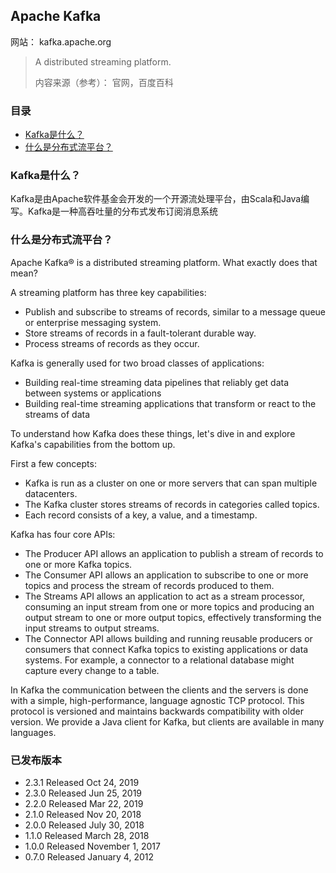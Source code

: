 ## Apache Kafka

网站： kafka.apache.org

> A distributed streaming platform.
> 
> 内容来源（参考）： 官网，百度百科 

### 目录
* [Kafka是什么？](#Kafka是什么？)
* [什么是分布式流平台？](#什么是分布式流平台？)

### Kafka是什么？

Kafka是由Apache软件基金会开发的一个开源流处理平台，由Scala和Java编写。Kafka是一种高吞吐量的分布式发布订阅消息系统

### 什么是分布式流平台？

Apache Kafka® is a distributed streaming platform. What exactly does that mean?

A streaming platform has three key capabilities:
* Publish and subscribe to streams of records, similar to a message queue or enterprise messaging system.
* Store streams of records in a fault-tolerant durable way.
* Process streams of records as they occur.

Kafka is generally used for two broad classes of applications:
* Building real-time streaming data pipelines that reliably get data between systems or applications
* Building real-time streaming applications that transform or react to the streams of data

To understand how Kafka does these things, let's dive in and explore Kafka's capabilities from the bottom up.

First a few concepts:
* Kafka is run as a cluster on one or more servers that can span multiple datacenters.
* The Kafka cluster stores streams of records in categories called topics.
* Each record consists of a key, a value, and a timestamp.

Kafka has four core APIs:
* The Producer API allows an application to publish a stream of records to one or more Kafka topics.
* The Consumer API allows an application to subscribe to one or more topics and process the stream of records produced to them.
* The Streams API allows an application to act as a stream processor, consuming an input stream from one or more topics and producing an output stream to one or more output topics, effectively transforming the input streams to output streams.
* The Connector API allows building and running reusable producers or consumers that connect Kafka topics to existing applications or data systems. For example, a connector to a relational database might capture every change to a table.

In Kafka the communication between the clients and the servers is done with a simple, high-performance, language agnostic TCP protocol. This protocol is versioned and maintains backwards compatibility with older version. We provide a Java client for Kafka, but clients are available in many languages.

### 已发布版本

* 2.3.1    Released Oct 24, 2019
* 2.3.0    Released Jun 25, 2019
* 2.2.0    Released Mar 22, 2019
* 2.1.0    Released Nov 20, 2018
* 2.0.0    Released July 30, 2018
* 1.1.0    Released March 28, 2018
* 1.0.0    Released November 1, 2017
* 0.7.0    Released January 4, 2012

